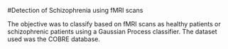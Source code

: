#Detection of Schizophrenia using fMRI scans

The objective was to classify based on fMRI scans as healthy patients or schizophrenic patients using a Gaussian Process classifier. The dataset used was the COBRE database. 